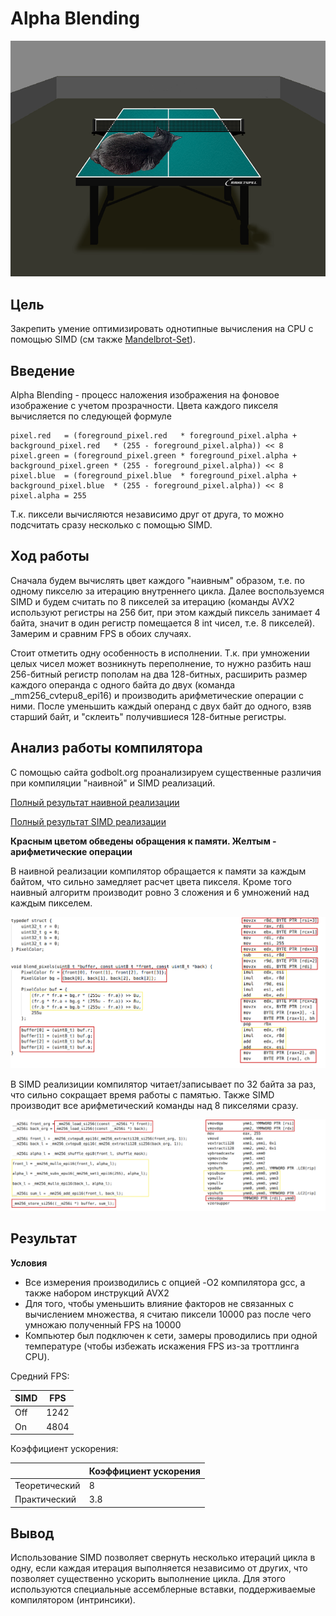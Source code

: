 # Alpha Blending


![result](assets/result.png "Результат блендинга")


## Цель


Закрепить умение оптимизировать однотипные вычисления на CPU с помощью SIMD (см также [Mandelbrot-Set](https://github.com/AndrewGlebovski/Mandelbrot-Set)).


## Введение


Alpha Blending - процесс наложения изображения на фоновое изображение с учетом прозрачности. Цвета каждого пикселя вычисляется по следующей формуле

```
pixel.red   = (foreground_pixel.red   * foreground_pixel.alpha + background_pixel.red   * (255 - foreground_pixel.alpha)) << 8
pixel.green = (foreground_pixel.green * foreground_pixel.alpha + background_pixel.green * (255 - foreground_pixel.alpha)) << 8
pixel.blue  = (foreground_pixel.blue  * foreground_pixel.alpha + background_pixel.blue  * (255 - foreground_pixel.alpha)) << 8
pixel.alpha = 255
```

Т.к. пиксели вычисляются независимо друг от друга, то можно подсчитать сразу несколько с помощью SIMD.


## Ход работы


Сначала будем вычислять цвет каждого "наивным" образом, т.е. по одному пикселю за итерацию внутреннего цикла. Далее воспользуемся SIMD и будем считать по 8 пикселей за итерацию (команды AVX2 используют регистры на 256 бит, при этом каждый пиксель занимает 4 байта, значит в один регистр помещается 8 int чисел, т.е. 8 пикселей). Замерим и сравним FPS в обоих случаях.

Стоит отметить одну особенность в исполнении. Т.к. при умножении целых чисел может возникнуть переполнение, то нужно разбить наш 256-битный регистр пополам на два 128-битных, расширить размер каждого операнда с одного байта до двух (команда _mm256_cvtepu8_epi16) и производить арифметические операции с ними. После уменьшить каждый операнд с двух байт до одного, взяв старший байт, и "склеить" получившиеся 128-битные регистры.


## Анализ работы компилятора


С помощью сайта godbolt.org проанализируем существенные различия при компиляции "наивной" и SIMD реализаций.

[Полный результат наивной реализации](https://godbolt.org/z/faMKhW3T6)

[Полный результат SIMD реализации](https://godbolt.org/z/nchY8YYrT)

**Красным цветом обведены обращения к памяти. Желтым - арифметические операции**

В наивной реализации компилятор обращается к памяти за каждым байтом, что сильно замедляет расчет цвета пикселя. Кроме того наивный алгоритм производит ровно 3 сложения и 6 умножений над каждым пикселем.

![naive-cmp](assets/naive_cmp.png "Сравнение исходника и ассемблерного результата")

В SIMD реализиции компилятор читает/записывает по 32 байта за раз, что сильно сокращает время работы с памятью. Также SIMD производит все арифметический команды над 8 пикселями сразу.

![simd-cmp](assets/simd_cmp.png "Сравнение исходника и ассемблерного результата")


## Результат


**Условия**
- Все измерения производились с опцией -O2 компилятора gcc, а также набором инструкций AVX2
- Для того, чтобы уменьшить влияние факторов не связанных с вычислением множества, я считаю пиксели 10000 раз после чего умножаю полученный FPS на 10000
- Компьютер был подключен к сети, замеры проводились при одной температуре (чтобы избежать искажения FPS из-за троттлинга CPU).

Средний FPS:

| SIMD | FPS   |
| ---- | ----- |
| Off  | 1242  |
| On   | 4804  |

Коэффициент ускорения:

|                | Коэффициент ускорения |
| -------------- | --------------------- |
| Теоретический  | 8                     |
| Практический   | 3.8                   |


## Вывод


Использование SIMD позволяет свернуть несколько итераций цикла в одну, если каждая итерация выполняется независимо от других, что позволяет существенно ускорить выполнение цикла. Для этого используются специальные ассемблерные вставки, поддерживаемые компилятором (интринсики).
